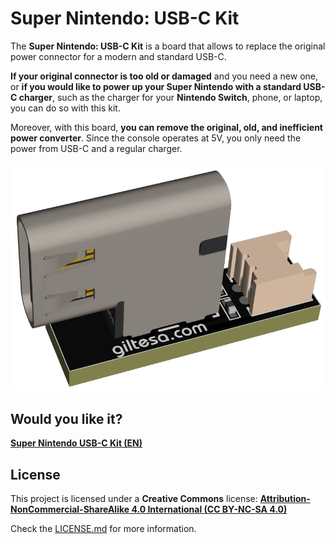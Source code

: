 # Super Nintendo: USB-C Kit

The **Super Nintendo: USB-C Kit** is a board that allows to replace the original power connector for a modern and standard USB-C.

**If your original connector is too old or damaged** and you need a new one, or **if you would like to power up your Super Nintendo with a standard USB-C charger**, such as the charger for your **Nintendo Switch**, phone, or laptop, you can do so with this kit.

Moreover, with this board, **you can remove the original, old, and inefficient power converter**. Since the console operates at 5V, you only need the power from USB-C and a regular charger.


![SNES](https://raw.githubusercontent.com/giltesa/Super-Nintendo-USB-C-Kit/master/4.%20Photos/SNES-USB-C-v1.1.png)


## Would you like it?

[**Super Nintendo USB-C Kit (EN)**](https://shop.giltesa.com/product/super-nintendo-usb-c-kit/)



## License

This project is licensed under a **Creative Commons** license:
**[Attribution-NonCommercial-ShareAlike 4.0 International (CC BY-NC-SA 4.0) ](https://creativecommons.org/licenses/by-nc-sa/4.0/)**

Check the [LICENSE.md](LICENSE.md) for more information.